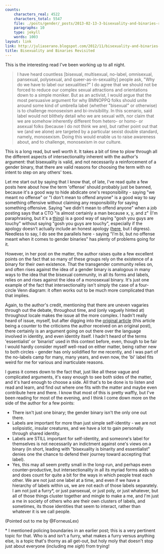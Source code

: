 ```yaml
---
counts:
    characters_real: 4522
    characters_total: 5547
    file: ./posts/gender/_posts/2013-02-13-3-bisexuality-and-binaries-revisited.markdown
    paragraphs: 10
    type: jekyll
    words: 1003
layout: link
link: http://juliaserano.blogspot.com/2012/11/bisexuality-and-binaries-revisited.html?spref=tw
title: Bisexuality and Binaries Revisited
---
```


This is the interesting read I've been working up to all night.

> I have heard countless \[bisexual, multisexual, no-label, omnisexual, pansexual, polysexual, and queer-as-in-sexuality\] people ask, "Why do we have to label our sexualities?" I do agree that we should not be forced to reduce our complex sexual attractions and orientations down to a simple moniker. But as an activist, I would argue that the most persuasive argument for why BMNOPPQ folks should unite around some kind of umbrella label (whether "bisexual" or otherwise) is to challenge monosexism and bi-invisibility. In this scenario, said label would not blithely detail who we are sexual with, nor claim that we are somehow inherently different from hetero- or homo- or asexual folks (because I do not think we are), but rather point out that we (and we alone) are targeted by a particular sexist double standard, namely, monosexism. Doing this would enable us to raise awareness about, and to challenge, monosexism in our culture.

This is a long read, but well worth it.  It takes a bit of time to plow through all the different aspects of intersectionality inherent with the author's argument: that bisexuality is valid, and not necessarily a reinforcement of a gender binary, that there are valid reasons for choosing the term with no intent to step on any others' toes.

Let me start out by saying that I know that, of late, I've read quite a few posts here about how the term 'offense' should probably just be banned, because it's a good way to hide abdicate one's responsibility - saying "we meant no offense" or "I don't mean to offend anyone" is a good way to say something offensive without claiming any responsibility for saying something offensive.  Saying "we didn't mean to offend anyone" when a job posting says that a CTO "is almost certainly a man because x, y, and z" (I'm paraphrasing, but it's a [thing](http://programmersbeingdicks.tumblr.com/post/42926495446/minuscule)) is a good way of saying "gosh you guys are touchy" without saying "gosh you guys are touchy", especially if the apology doesn't actually include an honest apology ([here](http://programmersbeingdicks.tumblr.com/post/43009929961/the-amazings-respond), but I digress).  Needless to say, I do see the parallels here - saying "I'm bi, but no offense meant when it comes to gender binaries" has plenty of problems going for it.

However, in her post on the matter, the author raises quite a few excellent points on the fact that so many of these groups rely on the existence of a binary for their own existence.  That the transgender community relies on, and often rises against the idea of a gender binary is analogous in many ways to the idea that the bisexual community, in all its forms and labels, relies on and rises against the idea of a monosexual binary.  It's just one example of the fact that intersectionality isn't simply the case of a four-circle Venn diagram: it often works out to be much more complicated than that implies.  

Again, to the author's credit, mentioning that there are uneven vagaries through out the debate, throughout time, and (only vaguely hinted at) throughout locale makes the issue all the more complex.  I hadn't really heard of issue, myself, but after digging into the [original article](http://www.thescavenger.net/glb/bisexuality-does-not-reinforce-the-gender-binary-39675-467.html) (this article being a counter to the criticisms the author received on an original post), there certainly is an argument going on out there over the language involved in identity, and even identity itself.  I hadn't heard of the terms 'essentialist' or 'binarist' used in this context before, even, though to be fair I would hardly consider myself well-read on either matter, being rather new to both circles - gender has only solidified for me recently, and I was part of the no-labels camp for many, many years, and even now, the 'bi' label fits weird for me for various and inarticulate reasons.

I guess it comes down to the fact that, just like all these vague and complicated arguments, it's easy enough to see both sides of the matter, and it's hard enough to choose a side.  All that's to be done is to listen and read and learn, and find out where one fits with the matter and maybe even contribute here and there.  I know that most of this is pretty waffly, but I've been reading for most of the evening, and I think I come down more on the side of the author for a few points:

* There isn't just one binary; the gender binary isn't the only one out there.
* Labels are important for more than just simple self-identity - we are not solipsistic, insular creatures, and we have a lot to gain personally through shared identity.
* Labels are STILL important for self-identity, and someone's label for themselves is not necessarily an indictment against one's views on a binary (in short, leading with "bisexuality is binarity and essentialist" denies one the chance to defend their journey toward accepting that label).
* Yes, this may all seem pretty small in the long-run, and perhaps even counter-productive, but intersectionality in all its myriad forms adds up and does count for quite a bit for the ways in which people treat each other.  We are not just one label at a time, and even if we have a hierarchy of labels within us, we are not each of those labels separately.  I am not just a furry\*, or just pansexual, or just poly, or just whatever, but all of those things cluster together and mingle to make a me, and I'm just a me in society of others who are their own clusters of labels, and sometimes, its those identities that seem to interact, rather than whatever it is we call people.

(Pointed out to me by @ForneusLex)

\* I mentioned policing boundaries in an earlier post; this is a very pertinent topic for that.  Who is and isn't a furry, what makes a furry versus anything else, is a topic that's thorny as all get-out, but holy moly that doesn't stop just about everyone (including me *sigh*) from trying!
